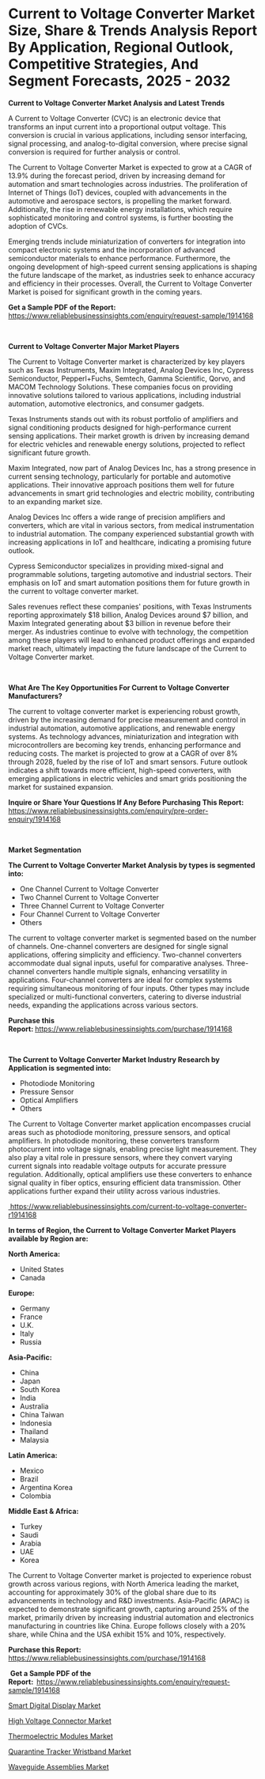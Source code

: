 <p><h1>Current to Voltage Converter Market Size, Share & Trends Analysis Report By Application, Regional Outlook, Competitive Strategies, And Segment Forecasts, 2025 - 2032</h1></p><p><strong>Current to Voltage Converter Market Analysis and Latest Trends</strong></p>
<p><p>A Current to Voltage Converter (CVC) is an electronic device that transforms an input current into a proportional output voltage. This conversion is crucial in various applications, including sensor interfacing, signal processing, and analog-to-digital conversion, where precise signal conversion is required for further analysis or control.</p><p>The Current to Voltage Converter Market is expected to grow at a CAGR of 13.9% during the forecast period, driven by increasing demand for automation and smart technologies across industries. The proliferation of Internet of Things (IoT) devices, coupled with advancements in the automotive and aerospace sectors, is propelling the market forward. Additionally, the rise in renewable energy installations, which require sophisticated monitoring and control systems, is further boosting the adoption of CVCs.</p><p>Emerging trends include miniaturization of converters for integration into compact electronic systems and the incorporation of advanced semiconductor materials to enhance performance. Furthermore, the ongoing development of high-speed current sensing applications is shaping the future landscape of the market, as industries seek to enhance accuracy and efficiency in their processes. Overall, the Current to Voltage Converter Market is poised for significant growth in the coming years.</p></p>
<p><strong>Get a Sample PDF of the Report:&nbsp;</strong> <a href="https://www.reliablebusinessinsights.com/enquiry/request-sample/1914168?utm_campaign=1113&utm_medium=2&utm_source=Github&utm_content=ia&utm_term=11022025&utm_id=current-to-voltage-converter">https://www.reliablebusinessinsights.com/enquiry/request-sample/1914168</a></p>
<p>&nbsp;</p>
<p><strong>Current to Voltage Converter Major Market Players</strong></p>
<p><p>The Current to Voltage Converter market is characterized by key players such as Texas Instruments, Maxim Integrated, Analog Devices Inc, Cypress Semiconductor, Pepperl+Fuchs, Semtech, Gamma Scientific, Qorvo, and MACOM Technology Solutions. These companies focus on providing innovative solutions tailored to various applications, including industrial automation, automotive electronics, and consumer gadgets.</p><p>Texas Instruments stands out with its robust portfolio of amplifiers and signal conditioning products designed for high-performance current sensing applications. Their market growth is driven by increasing demand for electric vehicles and renewable energy solutions, projected to reflect significant future growth.</p><p>Maxim Integrated, now part of Analog Devices Inc, has a strong presence in current sensing technology, particularly for portable and automotive applications. Their innovative approach positions them well for future advancements in smart grid technologies and electric mobility, contributing to an expanding market size.</p><p>Analog Devices Inc offers a wide range of precision amplifiers and converters, which are vital in various sectors, from medical instrumentation to industrial automation. The company experienced substantial growth with increasing applications in IoT and healthcare, indicating a promising future outlook.</p><p>Cypress Semiconductor specializes in providing mixed-signal and programmable solutions, targeting automotive and industrial sectors. Their emphasis on IoT and smart automation positions them for future growth in the current to voltage converter market.</p><p>Sales revenues reflect these companies' positions, with Texas Instruments reporting approximately $18 billion, Analog Devices around $7 billion, and Maxim Integrated generating about $3 billion in revenue before their merger. As industries continue to evolve with technology, the competition among these players will lead to enhanced product offerings and expanded market reach, ultimately impacting the future landscape of the Current to Voltage Converter market.</p></p>
<p>&nbsp;</p>
<p><strong>What Are The Key Opportunities For Current to Voltage Converter Manufacturers?</strong></p>
<p><p>The current to voltage converter market is experiencing robust growth, driven by the increasing demand for precise measurement and control in industrial automation, automotive applications, and renewable energy systems. As technology advances, miniaturization and integration with microcontrollers are becoming key trends, enhancing performance and reducing costs. The market is projected to grow at a CAGR of over 8% through 2028, fueled by the rise of IoT and smart sensors. Future outlook indicates a shift towards more efficient, high-speed converters, with emerging applications in electric vehicles and smart grids positioning the market for sustained expansion.</p></p>
<p><strong>Inquire or Share Your Questions If Any Before Purchasing This Report:</strong> <a href="https://www.reliablebusinessinsights.com/enquiry/pre-order-enquiry/1914168?utm_campaign=1113&utm_medium=2&utm_source=Github&utm_content=ia&utm_term=11022025&utm_id=current-to-voltage-converter">https://www.reliablebusinessinsights.com/enquiry/pre-order-enquiry/1914168</a></p>
<p>&nbsp;</p>
<p><strong>Market Segmentation</strong></p>
<p><strong>The Current to Voltage Converter Market Analysis by types is segmented into:</strong></p>
<p><ul><li>One Channel Current to Voltage Converter</li><li>Two Channel Current to Voltage Converter</li><li>Three Channel Current to Voltage Converter</li><li>Four Channel Current to Voltage Converter</li><li>Others</li></ul></p>
<p><p>The current to voltage converter market is segmented based on the number of channels. One-channel converters are designed for single signal applications, offering simplicity and efficiency. Two-channel converters accommodate dual signal inputs, useful for comparative analyses. Three-channel converters handle multiple signals, enhancing versatility in applications. Four-channel converters are ideal for complex systems requiring simultaneous monitoring of four inputs. Other types may include specialized or multi-functional converters, catering to diverse industrial needs, expanding the applications across various sectors.</p></p>
<p><strong>Purchase this Report:&nbsp;</strong><a href="https://www.reliablebusinessinsights.com/purchase/1914168?utm_campaign=1113&utm_medium=2&utm_source=Github&utm_content=ia&utm_term=11022025&utm_id=current-to-voltage-converter">https://www.reliablebusinessinsights.com/purchase/1914168</a></p>
<p>&nbsp;</p>
<p><strong>The Current to Voltage Converter Market Industry Research by Application is segmented into:</strong></p>
<p><ul><li>Photodiode Monitoring</li><li>Pressure Sensor</li><li>Optical Amplifiers</li><li>Others</li></ul></p>
<p><p>The Current to Voltage Converter market application encompasses crucial areas such as photodiode monitoring, pressure sensors, and optical amplifiers. In photodiode monitoring, these converters transform photocurrent into voltage signals, enabling precise light measurement. They also play a vital role in pressure sensors, where they convert varying current signals into readable voltage outputs for accurate pressure regulation. Additionally, optical amplifiers use these converters to enhance signal quality in fiber optics, ensuring efficient data transmission. Other applications further expand their utility across various industries.</p></p>
<p><a href="https://www.reliablebusinessinsights.com/current-to-voltage-converter-r1914168?utm_campaign=1113&utm_medium=2&utm_source=Github&utm_content=ia&utm_term=11022025&utm_id=current-to-voltage-converter">&nbsp;https://www.reliablebusinessinsights.com/current-to-voltage-converter-r1914168</a></p>
<p><strong>In terms of Region, the Current to Voltage Converter Market Players available by Region are:</strong></p>
<p>
    <p> <strong> North America: </strong>
        <ul>
            <li>United States</li>
            <li>Canada</li>
        </ul>
        </p> 
    <p> <strong> Europe: </strong>
        <ul>
            <li>Germany</li>
            <li>France</li>
            <li>U.K.</li>
            <li>Italy</li>
            <li>Russia</li>
        </ul>
        </p> 
    <p> <strong> Asia-Pacific: </strong>
        <ul>
            <li>China</li>
            <li>Japan</li>
            <li>South Korea</li>
            <li>India</li>
            <li>Australia</li>
            <li>China Taiwan</li>
            <li>Indonesia</li>
            <li>Thailand</li>
            <li>Malaysia</li>
        </ul>
        </p> 
    <p> <strong> Latin America: </strong>
        <ul>
            <li>Mexico</li>
            <li>Brazil</li>
            <li>Argentina Korea</li>
            <li>Colombia</li>
        </ul>
        </p> 
    <p> <strong> Middle East & Africa: </strong>
        <ul>
            <li>Turkey</li>
            <li>Saudi</li>
            <li>Arabia</li>
            <li>UAE</li>
            <li>Korea</li>
        </ul>
    </p>
    </p>
<p><p>The Current to Voltage Converter market is projected to experience robust growth across various regions, with North America leading the market, accounting for approximately 30% of the global share due to its advancements in technology and R&D investments. Asia-Pacific (APAC) is expected to demonstrate significant growth, capturing around 25% of the market, primarily driven by increasing industrial automation and electronics manufacturing in countries like China. Europe follows closely with a 20% share, while China and the USA exhibit 15% and 10%, respectively.</p></p>
<p><strong>Purchase this Report: </strong><a href="https://www.reliablebusinessinsights.com/purchase/1914168?utm_campaign=1113&utm_medium=2&utm_source=Github&utm_content=ia&utm_term=11022025&utm_id=current-to-voltage-converter">https://www.reliablebusinessinsights.com/purchase/1914168</a></p>
<p>&nbsp;<strong>Get a Sample PDF of the Report:&nbsp;&nbsp;</strong><a href="https://www.reliablebusinessinsights.com/enquiry/request-sample/1914168?utm_campaign=1113&utm_medium=2&utm_source=Github&utm_content=ia&utm_term=11022025&utm_id=current-to-voltage-converter">https://www.reliablebusinessinsights.com/enquiry/request-sample/1914168</a></p>
<p><strong></strong></p>
<p><p><a href="https://github.com/guinoopandam/Market-Research-Report-List-1/blob/main/smart-digital-display-market.md?utm_campaign=1113&utm_medium=2&utm_source=Github&utm_content=ia&utm_term=11022025&utm_id=current-to-voltage-converter">Smart Digital Display Market</a></p><p><a href="https://github.com/carylgrinko/Market-Research-Report-List-1/blob/main/high-voltage-connector-market.md?utm_campaign=1113&utm_medium=2&utm_source=Github&utm_content=ia&utm_term=11022025&utm_id=current-to-voltage-converter">High Voltage Connector Market</a></p><p><a href="https://github.com/lizonbochil23/Market-Research-Report-List-1/blob/main/thermoelectric-modules-market.md?utm_campaign=1113&utm_medium=2&utm_source=Github&utm_content=ia&utm_term=11022025&utm_id=current-to-voltage-converter">Thermoelectric Modules Market</a></p><p><a href="https://github.com/leyesamilej/Market-Research-Report-List-1/blob/main/quarantine-tracker-wristband-market.md?utm_campaign=1113&utm_medium=2&utm_source=Github&utm_content=ia&utm_term=11022025&utm_id=current-to-voltage-converter">Quarantine Tracker Wristband Market</a></p><p><a href="https://github.com/ziogaskangui96/Market-Research-Report-List-1/blob/main/waveguide-assemblies-market.md?utm_campaign=1113&utm_medium=2&utm_source=Github&utm_content=ia&utm_term=11022025&utm_id=current-to-voltage-converter">Waveguide Assemblies Market</a></p></p>